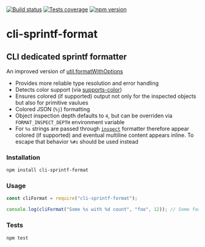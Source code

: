 [![Build status][build-image]][build-url]
[![Tests coverage][cov-image]][cov-url]
[![npm version][npm-image]][npm-url]

# cli-sprintf-format

## CLI dedicated sprintf formatter

An improved version of [util.formatWithOptions](https://nodejs.org/api/util.html#util_util_formatwithoptions_inspectoptions_format_args)

- Provides more reliable type resolution and error handling
- Detects color support (via [supports-color](https://github.com/chalk/supports-color#readme))
- Ensures colored (if supported) output not only for the inspected objects but also for primitive vaulues
- Colored JSON (`%j`) formatting
- Object inspection depth defaults to `4`, but can be overriden via `FORMAT_INSPECT_DEPTH` environment variable
- For `%s` strings are passed through [`inspect`](https://nodejs.org/api/util.html#util_util_inspect_object_options) formatter therefore appear colored (if supported) and eventual multiline content appears inline. To escape that behavior `%#s` should be used instead

### Installation

```bash
npm install cli-sprintf-format
```

### Usage

```javascript
const cliFormat = require("cli-sprintf-format");

console.log(cliFormat("Some %s with %d count", "foo", 12)); // Some foo with 12 count
```

### Tests

```bash
npm test
```

[build-image]: https://github.com/medikoo/cli-sprintf-format/workflows/Integrate/badge.svg
[build-url]: https://github.com/medikoo/cli-sprintf-format/actions?query=workflow%3AIntegrate
[cov-image]: https://img.shields.io/codecov/c/github/medikoo/cli-sprintf-format.svg
[cov-url]: https://codecov.io/gh/medikoo/cli-sprintf-format
[npm-image]: https://img.shields.io/npm/v/cli-sprintf-format.svg
[npm-url]: https://www.npmjs.com/package/cli-sprintf-format
